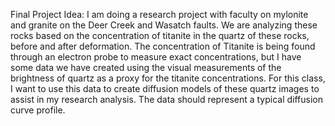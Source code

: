 Final Project Idea:
I am doing a research project with faculty on mylonite and granite on the Deer Creek and Wasatch faults. We are analyzing these rocks based on the concentration of titanite in the quartz of these rocks, before and after deformation. The concentration of Titanite is being found through an electron probe to measure exact concentrations, but I have some data we have created using the visual measurements of the brightness of quartz as a proxy for the titanite concentrations. For this class, I want to use this data to create diffusion models of these quartz images to assist in my research analysis. The data should represent a typical diffusion curve profile.